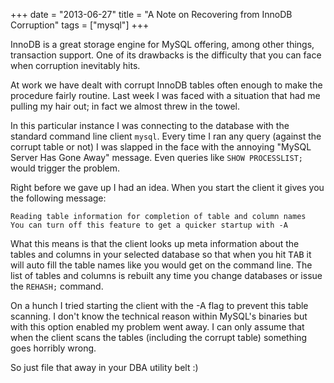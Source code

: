 +++
date = "2013-06-27"
title = "A Note on Recovering from InnoDB Corruption"
tags = ["mysql"]
+++

InnoDB is a great storage engine for MySQL offering, among other things,
transaction support. One of its drawbacks is the difficulty that you can face
when corruption inevitably hits.

At work we have dealt with corrupt InnoDB tables often enough to make the
procedure fairly routine. Last week I was faced with a situation that had me
pulling my hair out; in fact we almost threw in the towel.

<!--more-->

In this particular instance I was connecting to the database with the standard
command line client `mysql`. Every time I ran any query (against the corrupt
table or not) I was slapped in the face with the annoying "MySQL Server Has
Gone Away" message. Even queries like `SHOW PROCESSLIST;` would trigger the
problem.

Right before we gave up I had an idea. When you start the client it gives you
the following message:

    Reading table information for completion of table and column names
    You can turn off this feature to get a quicker startup with -A

What this means is that the client looks up meta information about the tables
and columns in your selected database so that when you hit <kbd>TAB</kbd> it
will auto fill the table names like you would get on the command line. The list
of tables and columns is rebuilt any time you change databases or issue the
`REHASH;` command.

On a hunch I tried starting the client with the <span class="code">-A</span>
flag to prevent this table scanning. I don't know the technical reason within
MySQL's binaries but with this option enabled my problem went away. I can only
assume that when the client scans the tables (including the corrupt table)
something goes horribly wrong.

So just file that away in your DBA utility belt :)
